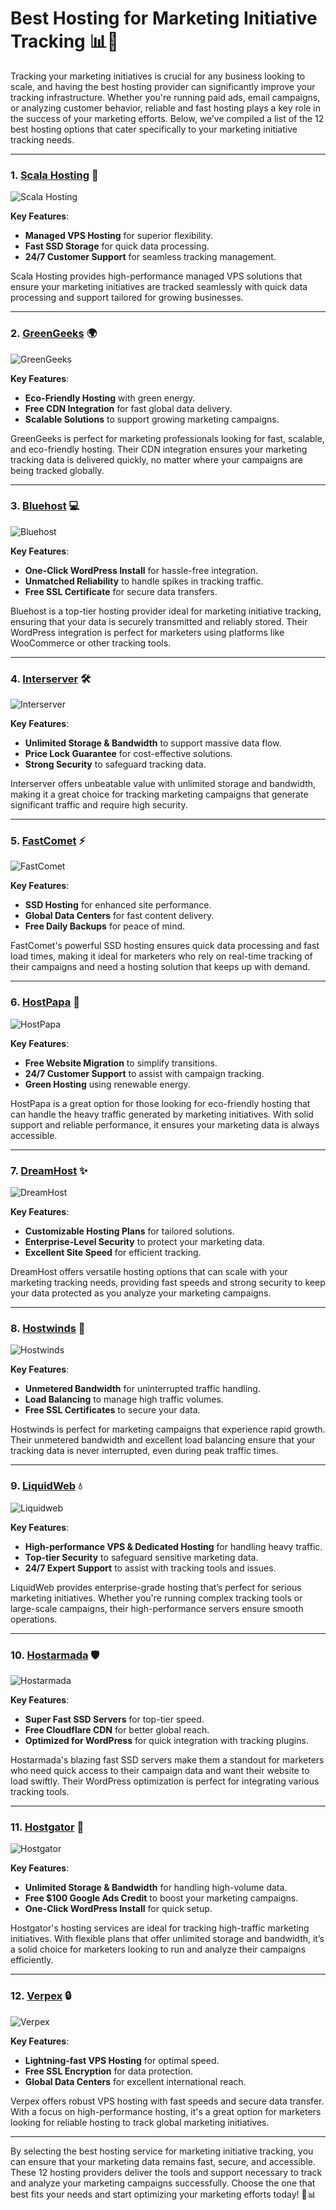 # Best Hosting for Marketing Initiative Tracking 📊🚀

Tracking your marketing initiatives is crucial for any business looking to scale, and having the best hosting provider can significantly improve your tracking infrastructure. Whether you're running paid ads, email campaigns, or analyzing customer behavior, reliable and fast hosting plays a key role in the success of your marketing efforts. Below, we’ve compiled a list of the 12 best hosting options that cater specifically to your marketing initiative tracking needs.

---

### 1. [**Scala Hosting**](https://snipitx.com/scala-jy) 🌟

![Scala Hosting](https://i.imgur.com/uJ5JIK3.png "Scala Web Hosting")

**Key Features**:
- **Managed VPS Hosting** for superior flexibility.
- **Fast SSD Storage** for quick data processing.
- **24/7 Customer Support** for seamless tracking management.

Scala Hosting provides high-performance managed VPS solutions that ensure your marketing initiatives are tracked seamlessly with quick data processing and support tailored for growing businesses.

---

### 2. [**GreenGeeks**](https://snipitx.com/greengeeks-jy) 🌍

![GreenGeeks](https://i.imgur.com/eEwuntu.jpg "GreenGeeks Hosting")

**Key Features**:
- **Eco-Friendly Hosting** with green energy.
- **Free CDN Integration** for fast global data delivery.
- **Scalable Solutions** to support growing marketing campaigns.

GreenGeeks is perfect for marketing professionals looking for fast, scalable, and eco-friendly hosting. Their CDN integration ensures your marketing tracking data is delivered quickly, no matter where your campaigns are being tracked globally.

---

### 3. [**Bluehost**](https://snipitx.com/bluehost-jy) 💻

![Bluehost](https://i.imgur.com/PasFF9E.jpeg "Bluehost Hosting")

**Key Features**:
- **One-Click WordPress Install** for hassle-free integration.
- **Unmatched Reliability** to handle spikes in tracking traffic.
- **Free SSL Certificate** for secure data transfers.

Bluehost is a top-tier hosting provider ideal for marketing initiative tracking, ensuring that your data is securely transmitted and reliably stored. Their WordPress integration is perfect for marketers using platforms like WooCommerce or other tracking tools.

---

### 4. [**Interserver**](https://snipitx.com/interserver-jy) 🛠️

![Interserver](https://i.imgur.com/OM5dOEW.jpeg "Interserver Hosting")

**Key Features**:
- **Unlimited Storage & Bandwidth** to support massive data flow.
- **Price Lock Guarantee** for cost-effective solutions.
- **Strong Security** to safeguard tracking data.

Interserver offers unbeatable value with unlimited storage and bandwidth, making it a great choice for tracking marketing campaigns that generate significant traffic and require high security.

---

### 5. [**FastComet**](https://snipitx.com/fastcomet-jy) ⚡

![FastComet](https://i.imgur.com/7qgXuWp.png "FastComet Hosting")

**Key Features**:
- **SSD Hosting** for enhanced site performance.
- **Global Data Centers** for fast content delivery.
- **Free Daily Backups** for peace of mind.

FastComet's powerful SSD hosting ensures quick data processing and fast load times, making it ideal for marketers who rely on real-time tracking of their campaigns and need a hosting solution that keeps up with demand.

---

### 6. [**HostPapa**](https://snipitx.com/hostpapa-jy) 🌱

![HostPapa](https://i.imgur.com/ouDTkvl.jpeg "HostPapa Hosting")

**Key Features**:
- **Free Website Migration** to simplify transitions.
- **24/7 Customer Support** to assist with campaign tracking.
- **Green Hosting** using renewable energy.

HostPapa is a great option for those looking for eco-friendly hosting that can handle the heavy traffic generated by marketing initiatives. With solid support and reliable performance, it ensures your marketing data is always accessible.

---

### 7. [**DreamHost**](https://snipitx.com/dreamhost-jy) ✨

![DreamHost](https://i.imgur.com/rXIg8ip.jpeg "DreamHost Hosting")

**Key Features**:
- **Customizable Hosting Plans** for tailored solutions.
- **Enterprise-Level Security** to protect your marketing data.
- **Excellent Site Speed** for efficient tracking.

DreamHost offers versatile hosting options that can scale with your marketing tracking needs, providing fast speeds and strong security to keep your data protected as you analyze your marketing campaigns.

---

### 8. [**Hostwinds**](https://snipitx.com/hostwinds-jy) 💨

![Hostwinds](https://i.imgur.com/53aSNXx.jpeg "Hostwinds Hosting")

**Key Features**:
- **Unmetered Bandwidth** for uninterrupted traffic handling.
- **Load Balancing** to manage high traffic volumes.
- **Free SSL Certificates** to secure your data.

Hostwinds is perfect for marketing campaigns that experience rapid growth. Their unmetered bandwidth and excellent load balancing ensure that your tracking data is never interrupted, even during peak traffic times.

---

### 9. [**LiquidWeb**](https://snipitx.com/liquidweb-jy) 💧

![Liquidweb](https://i.imgur.com/4IvT9SC.jpeg "Liquidweb Hosting")

**Key Features**:
- **High-performance VPS & Dedicated Hosting** for handling heavy traffic.
- **Top-tier Security** to safeguard sensitive marketing data.
- **24/7 Expert Support** to assist with tracking tools and issues.

LiquidWeb provides enterprise-grade hosting that’s perfect for serious marketing initiatives. Whether you're running complex tracking tools or large-scale campaigns, their high-performance servers ensure smooth operations.

---

### 10. [**Hostarmada**](https://snipitx.com/hostarmada-jy) 🛡️

![Hostarmada](https://i.imgur.com/KFbdf3o.jpeg "Hostarmada Hosting")

**Key Features**:
- **Super Fast SSD Servers** for top-tier speed.
- **Free Cloudflare CDN** for better global reach.
- **Optimized for WordPress** for quick integration with tracking plugins.

Hostarmada's blazing fast SSD servers make them a standout for marketers who need quick access to their campaign data and want their website to load swiftly. Their WordPress optimization is perfect for integrating various tracking tools.

---

### 11. [**Hostgator**](https://snipitx.com/hostgator-jy) 🐊

![Hostgator](https://i.imgur.com/BcVkH57.jpeg "Hostgator Hosting")

**Key Features**:
- **Unlimited Storage & Bandwidth** for handling high-volume data.
- **Free $100 Google Ads Credit** to boost your marketing campaigns.
- **One-Click WordPress Install** for quick setup.

Hostgator's hosting services are ideal for tracking high-traffic marketing initiatives. With flexible plans that offer unlimited storage and bandwidth, it’s a solid choice for marketers looking to run and analyze their campaigns efficiently.

---

### 12. [**Verpex**](https://snipitx.com/verpex-jy) 🔒

![Verpex](https://i.imgur.com/6x5LhiS.jpeg "Verpex Hosting")

**Key Features**:
- **Lightning-fast VPS Hosting** for optimal speed.
- **Free SSL Encryption** for data protection.
- **Global Data Centers** for excellent international reach.

Verpex offers robust VPS hosting with fast speeds and secure data transfer. With a focus on high-performance hosting, it's a great option for marketers looking for reliable hosting to track global marketing initiatives.

---

By selecting the best hosting service for marketing initiative tracking, you can ensure that your marketing data remains fast, secure, and accessible. These 12 hosting providers deliver the tools and support necessary to track and analyze your marketing campaigns successfully. Choose the one that best fits your needs and start optimizing your marketing efforts today! 🚀📊
